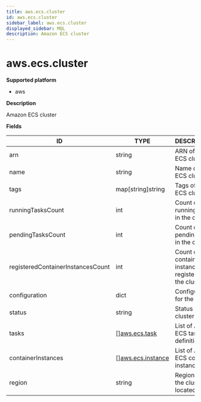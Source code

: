 ```yaml
---
title: aws.ecs.cluster
id: aws.ecs.cluster
sidebar_label: aws.ecs.cluster
displayed_sidebar: MQL
description: Amazon ECS cluster
---
```


# aws.ecs.cluster

**Supported platform**

- aws

**Description**

Amazon ECS cluster

**Fields**

| ID                                | TYPE                                              | DESCRIPTION                                            |
| --------------------------------- | ------------------------------------------------- | ------------------------------------------------------ |
| arn                               | string                                            | ARN of the ECS cluster                                 |
| name                              | string                                            | Name of the ECS cluster                                |
| tags                              | map[string]string                                 | Tags of the ECS cluster                                |
| runningTasksCount                 | int                                               | Count of running tasks in the cluster                  |
| pendingTasksCount                 | int                                               | Count of pending tasks in the cluster                  |
| registeredContainerInstancesCount | int                                               | Count of container instances registered to the cluster |
| configuration                     | dict                                              | Configuration for the cluster                          |
| status                            | string                                            | Status of the cluster                                  |
| tasks                             | &#91;&#93;[aws.ecs.task](aws.ecs.task.md)         | List of AWS ECS task definitions                       |
| containerInstances                | &#91;&#93;[aws.ecs.instance](aws.ecs.instance.md) | List of AWS ECS container instances                    |
| region                            | string                                            | Region where the cluster is located                    |
